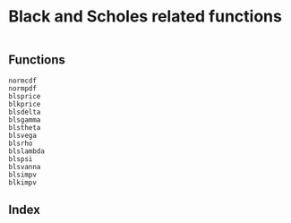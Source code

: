 # Black and Scholes related functions

```@contents
```

## Functions

```@docs
normcdf
normpdf
blsprice
blkprice
blsdelta
blsgamma
blstheta
blsvega
blsrho
blslambda
blspsi
blsvanna
blsimpv
blkimpv
```

## Index

```@index
```